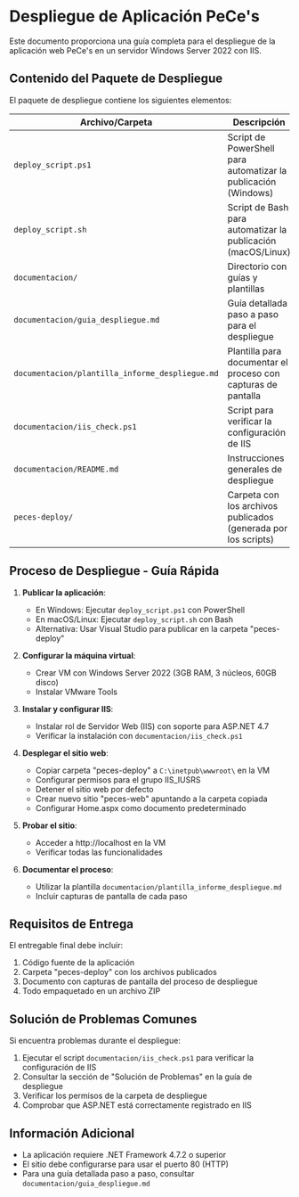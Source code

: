 # Despliegue de Aplicación PeCe's

Este documento proporciona una guía completa para el despliegue de la aplicación web PeCe's en un servidor Windows Server 2022 con IIS.

## Contenido del Paquete de Despliegue

El paquete de despliegue contiene los siguientes elementos:

| Archivo/Carpeta | Descripción |
|-----------------|-------------|
| `deploy_script.ps1` | Script de PowerShell para automatizar la publicación (Windows) |
| `deploy_script.sh` | Script de Bash para automatizar la publicación (macOS/Linux) |
| `documentacion/` | Directorio con guías y plantillas |
| `documentacion/guia_despliegue.md` | Guía detallada paso a paso para el despliegue |
| `documentacion/plantilla_informe_despliegue.md` | Plantilla para documentar el proceso con capturas de pantalla |
| `documentacion/iis_check.ps1` | Script para verificar la configuración de IIS |
| `documentacion/README.md` | Instrucciones generales de despliegue |
| `peces-deploy/` | Carpeta con los archivos publicados (generada por los scripts) |

## Proceso de Despliegue - Guía Rápida

1. **Publicar la aplicación**:
   - En Windows: Ejecutar `deploy_script.ps1` con PowerShell
   - En macOS/Linux: Ejecutar `deploy_script.sh` con Bash
   - Alternativa: Usar Visual Studio para publicar en la carpeta "peces-deploy"

2. **Configurar la máquina virtual**:
   - Crear VM con Windows Server 2022 (3GB RAM, 3 núcleos, 60GB disco)
   - Instalar VMware Tools

3. **Instalar y configurar IIS**:
   - Instalar rol de Servidor Web (IIS) con soporte para ASP.NET 4.7
   - Verificar la instalación con `documentacion/iis_check.ps1`

4. **Desplegar el sitio web**:
   - Copiar carpeta "peces-deploy" a `C:\inetpub\wwwroot\` en la VM
   - Configurar permisos para el grupo IIS_IUSRS
   - Detener el sitio web por defecto
   - Crear nuevo sitio "peces-web" apuntando a la carpeta copiada
   - Configurar Home.aspx como documento predeterminado

5. **Probar el sitio**:
   - Acceder a http://localhost en la VM
   - Verificar todas las funcionalidades

6. **Documentar el proceso**:
   - Utilizar la plantilla `documentacion/plantilla_informe_despliegue.md`
   - Incluir capturas de pantalla de cada paso

## Requisitos de Entrega

El entregable final debe incluir:

1. Código fuente de la aplicación
2. Carpeta "peces-deploy" con los archivos publicados
3. Documento con capturas de pantalla del proceso de despliegue
4. Todo empaquetado en un archivo ZIP

## Solución de Problemas Comunes

Si encuentra problemas durante el despliegue:

1. Ejecutar el script `documentacion/iis_check.ps1` para verificar la configuración de IIS
2. Consultar la sección de "Solución de Problemas" en la guía de despliegue
3. Verificar los permisos de la carpeta de despliegue
4. Comprobar que ASP.NET está correctamente registrado en IIS

## Información Adicional

- La aplicación requiere .NET Framework 4.7.2 o superior
- El sitio debe configurarse para usar el puerto 80 (HTTP)
- Para una guía detallada paso a paso, consultar `documentacion/guia_despliegue.md`